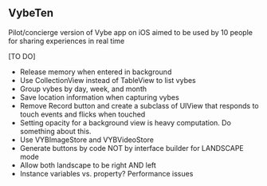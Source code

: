 VybeTen
-------

Pilot/concierge version of Vybe app on iOS aimed to be used by 10 people for sharing experiences in real time 

[TO DO]
- Release memory when entered in background
- Use CollectionView instead of TableView to list vybes
- Group vybes by day, week, and month
- Save location information when capturing vybes
- Remove Record button and create a subclass of UIView that responds to touch events and flicks when touched
- Setting opacity for a background view is heavy computation. Do something about this. 
- Use VYBImageStore and VYBVideoStore
- Generate buttons by code NOT by interface builder for LANDSCAPE mode
- Allow both landscape to be right AND left
- Instance variables vs. property? Performance issues
